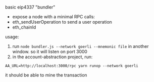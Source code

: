 basic eip4337 "bundler"

- expose a node with a minimal RPC calls:
- eth_sendUserOperation to send a user operation
- eth_chainId


usage: 
1. run `node bundler.js --network goerli --mnemonic file` in another window.
  so it will listen on port 3000
2. in the account-abstraction project, run:
  ```
  AA_URL=http://localhost:3000/rpc yarn runop --network goerli
  ```

it should be able to mine the transaction
